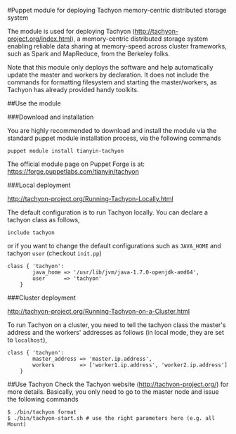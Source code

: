 #Puppet module for deploying Tachyon memory-centric distributed storage system

The module is used for deploying Tachyon (http://tachyon-project.org/index.html), a memory-centric distributed storage system enabling reliable data sharing at memory-speed across cluster frameworks, such as Spark and MapReduce, from the Berkeley folks. 

Note that this module only deploys the software and help automatically update the master and workers by declaration. It does not include the commands for formatting filesystem and starting the master/workers, as Tachyon has already provided handy toolkits.

##Use the module

###Download and installation

You are highly recommended to download and install the module via the standard puppet module installation process, via the following commands

```puppet module install tianyin-tachyon```

The official module page on Puppet Forge is at:
https://forge.puppetlabs.com/tianyin/tachyon


###Local deployment 

http://tachyon-project.org/Running-Tachyon-Locally.html

The default configuration is to run Tachyon locally. You can declare a tachyon class as follows,
```
include tachyon
```
or if you want to change the default configurations such as ```JAVA_HOME``` and tachyon ```user``` (checkout ```init.pp```)
```
class { 'tachyon':
        java_home => '/usr/lib/jvm/java-1.7.0-openjdk-amd64',
        user      => 'tachyon'
    }
```

###Cluster deployment 

http://tachyon-project.org/Running-Tachyon-on-a-Cluster.html

To run Tachyon on a cluster, you need to tell the tachyon class the master's address and the workers' addresses as follows (in local mode, they are set to ```localhost```),
```
class { 'tachyon':
        master_address => 'master.ip.address',
        workers        => ['worker1.ip.address', 'worker2.ip.address']
    }
```

##Use Tachyon
Check the Tachyon website (http://tachyon-project.org/) for more details. 
Basically, you only need to go to the master node and issue the following commands
```
$ ./bin/tachyon format
$ ./bin/tachyon-start.sh # use the right parameters here (e.g. all Mount)
```

